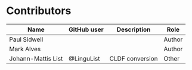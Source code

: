 # Contributors

Name | GitHub user | Description | Role |
--- | --- | --- | --- |
Paul Sidwell | | | Author
Mark Alves | | | Author
Johann-Mattis List | @LinguList| CLDF conversion | Other
